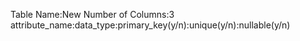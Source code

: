 Table Name:New
Number of Columns:3
attribute_name:data_type:primary_key(y/n):unique(y/n):nullable(y/n)
